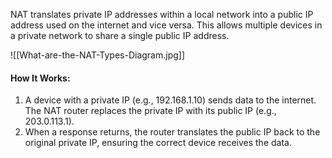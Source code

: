 NAT translates private IP addresses within a local network into a public IP address used on the internet and vice versa. This allows multiple devices in a private network to share a single public IP address.

![[What-are-the-NAT-Types-Diagram.jpg]]

#### **How It Works:**

1. A device with a private IP (e.g., 192.168.1.10) sends data to the internet. The NAT router replaces the private IP with its public IP (e.g., 203.0.113.1).
2. When a response returns, the router translates the public IP back to the original private IP, ensuring the correct device receives the data.